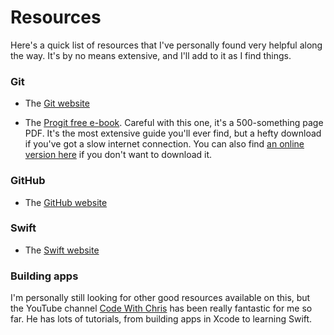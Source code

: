 # Resources
Here's a quick list of resources that I've personally found very helpful along the way. It's by no means extensive, and I'll add to it as I find things.

### Git
* The [Git website](https://git-scm.com/)

* The [Progit free e-book](https://github.com/progit/progit2/releases/download/2.1.146/progit.pdf). Careful with this one, it's a 500-something page PDF. It's the most extensive guide you'll ever find, but a hefty download if you've got a slow internet connection. You can also find [an online version here](https://git-scm.com/book/en/v2) if you don't want to download it.

### GitHub
* The [GitHub website](https://guides.github.com/)

### Swift
* The [Swift website](https://docs.swift.org/swift-book/)

### Building apps
I'm personally still looking for other good resources available on this, but the YouTube channel [Code With Chris](https://www.youtube.com/channel/UC2D6eRvCeMtcF5OGHf1-trw) has been really fantastic for me so far. He has lots of tutorials, from building apps in Xcode to learning Swift.

